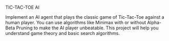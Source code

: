 TIC-TAC-TOE AI

Implement an AI agent that plays the classic game of Tic-Tac-Toe
against a human player. You can use algorithms like Minimax with
or without Alpha-Beta Pruning to make the AI player unbeatable.
This project will help you understand game theory and basic search algorithms.
